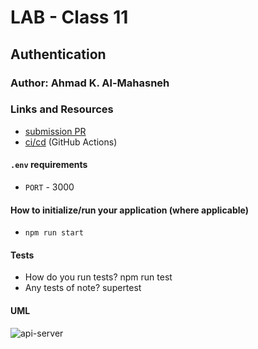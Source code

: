 # LAB - Class 11

## Authentication

### Author: Ahmad K. Al-Mahasneh

### Links and Resources

- [submission PR]()
- [ci/cd]() (GitHub Actions)

#### `.env` requirements
- `PORT` - 3000

#### How to initialize/run your application (where applicable)

- `npm run start`

#### Tests

- How do you run tests?
  npm run test
- Any tests of note?
  supertest

#### UML

![api-server](assets/api-server.jpg)